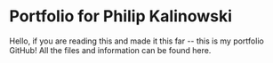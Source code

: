 # Portfolio for Philip Kalinowski
Hello, if you are reading this and made it this far -- this is my portfolio GitHub! All the files and information can be found here.
